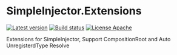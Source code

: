 # SimpleInjector.Extensions
[![Latest version](https://img.shields.io/nuget/v/SimpleInjector.Extensions.AssemblyScan.svg)](https://www.nuget.org/packages/SimpleInjector.Extensions.AssemblyScan/)   [![Build status](https://ci.appveyor.com/api/projects/status/gm2qfv76ifbv55j8?svg=true)](https://ci.appveyor.com/project/wanlitao/simpleinjector-extensions)   [![License Apache](https://img.shields.io/badge/license-Apache%202-blue.svg)](http://www.apache.org/licenses/LICENSE-2.0.html)

Extensions for SimpleInjector, Support CompositionRoot and Auto UnregisterdType Resolve
